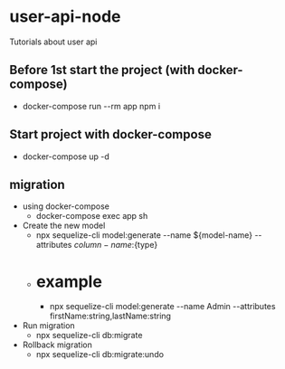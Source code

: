 # user-api-node

Tutorials about user api

## Before 1st start the project (with docker-compose)

- docker-compose run --rm app npm i

## Start project with docker-compose

- docker-compose up -d

## migration

- using docker-compose
  - docker-compose exec app sh
- Create the new model
  - npx sequelize-cli model:generate --name ${model-name} --attributes ${column-name}:${type}
  - # example
    - npx sequelize-cli model:generate --name Admin --attributes firstName:string,lastName:string
- Run migration
  - npx sequelize-cli db:migrate
- Rollback migration
  - npx sequelize-cli db:migrate:undo
